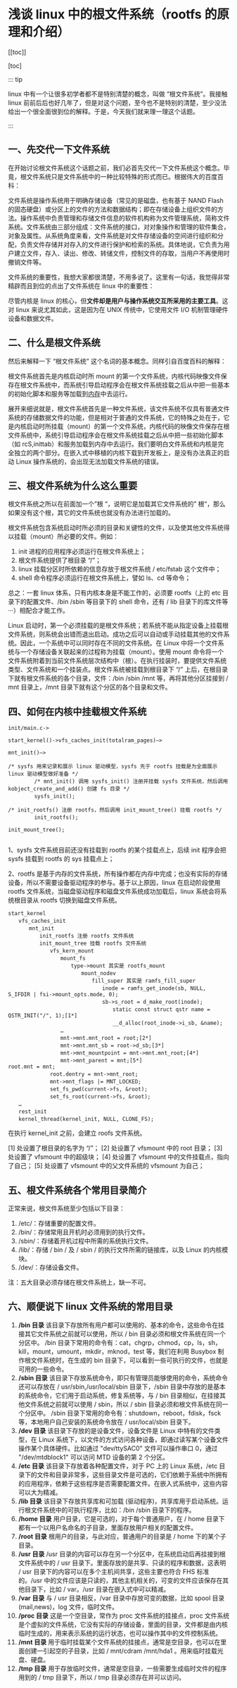 # 浅谈 linux 中的根文件系统（rootfs 的原理和介绍）

[[toc]]

[toc]

::: tip 

linux 中有一个让很多初学者都不是特别清楚的概念，叫做 “根文件系统”。我接触 linux 前前后后也好几年了，但是对这个问题，至今也不是特别的清楚，至少没法给出一个很全面很到位的解释。于是，今天我们就来理一理这个话题。

:::

## 一、先交代一下文件系统

在开始讨论根文件系统这个话题之前，我们必首先交代一下文件系统这个概念。毕竟，根文件系统只是文件系统中的一种比较特殊的形式而已。根据伟大的百度百科：

文件系统是操作系统用于明确存储设备（常见的是磁盘，也有基于 NAND Flash 的固态硬盘）或分区上的文件的方法和数据结构；即在存储设备上组织文件的方法。操作系统中负责管理和存储文件信息的软件机构称为文件管理系统，简称文件系统。文件系统由三部分组成：文件系统的接口，对对象操作和管理的软件集合，对象及属性。从系统角度来看，文件系统是对文件存储设备的空间进行组织和分配，负责文件存储并对存入的文件进行保护和检索的系统。具体地说，它负责为用户建立文件，存入、读出、修改、转储文件，控制文件的存取，当用户不再使用时撤销文件等。

文件系统的重要性，我想大家都很清楚，不用多说了。这里有一句话，我觉得非常精辟而且到位的点出了文件系统在 linux 中的重要性：

尽管内核是 linux 的核心，但**文件却是用户与操作系统交互所采用的主要工具**。这对 linux 来说尤其如此，这是因为在 UNIX 传统中，它使用文件 I/O 机制管理硬件设备和数据文件。



## 二、什么是根文件系统

然后来解释一下 “根文件系统” 这个名词的基本概念。同样引自百度百科的解释：

根文件系统首先是内核启动时所 mount 的第一个文件系统，内核代码映像文件保存在根文件系统中，而系统引导启动程序会在根文件系统挂载之后从中把一些基本的初始化脚本和服务等加载到[内存](https://so.csdn.net/so/search?q=内存&spm=1001.2101.3001.7020)中去运行。

展开来细说就是，根文件系统首先是一种文件系统，该文件系统不仅具有普通文件系统的存储数据文件的功能，但是相对于普通的文件系统，它的特殊之处在于，它是内核启动时所挂载（mount）的第一个文件系统，内核代码的映像文件保存在根文件系统中，系统引导启动程序会在根文件系统挂载之后从中把一些初始化脚本（如 rcS,inittab）和服务加载到内存中去运行。我们要明白文件系统和内核是完全独立的两个部分。在嵌入式中移植的内核下载到开发板上，是没有办法真正的启动 Linux 操作系统的，会出现无法加载文件系统的错误。



## 三、根文件系统为什么这么重要

根文件系统之所以在前面加一个”根 “，说明它是加载其它文件系统的” 根“，那么如果没有这个根，其它的文件系统也就没有办法进行加载的。

根文件系统包含系统启动时所必须的目录和关键性的文件，以及使其他文件系统得以挂载（mount）所必要的文件。例如：

1. init 进程的应用程序必须运行在根文件系统上；
2. 根文件系统提供了根目录 “/”；
3. linux 挂载分区时所依赖的信息存放于根文件系统 / etc/fstab 这个文件中；
4. shell 命令程序必须运行在根文件系统上，譬如 ls、cd 等命令；

总之：一套 linux 体系，只有内核本身是不能工作的，必须要 rootfs（上的 etc 目录下的配置文件、/bin /sbin 等目录下的 shell 命令，还有 / lib 目录下的库文件等 ···）相配合才能工作。

Linux 启动时，第一个必须挂载的是根文件系统；若系统不能从指定设备上挂载根文件系统，则系统会出错而退出启动。成功之后可以自动或手动挂载其他的文件系统。因此，一个系统中可以同时存在不同的文件系统。在 Linux 中将一个文件系统与一个存储设备关联起来的过程称为挂载（mount）。使用 mount 命令将一个文件系统附着到当前文件系统层次结构中（根）。在执行挂装时，要提供文件系统类型、文件系统和一个挂装点。根文件系统被挂载到根目录下 “/” 上后，在根目录下就有根文件系统的各个目录，文件：/bin /sbin /mnt 等，再将其他分区挂接到 / mnt 目录上，/mnt 目录下就有这个分区的各个目录和文件。



## 四、如何在内核中挂载根文件系统

```
init/main.c->

start_kernel()->vfs_caches_init(totalram_pages)–>

mnt_init()–>

/* sysfs 用来记录和展示 linux 驱动模型，sysfs 先于 rootfs 挂载是为全面展示 linux 驱动模型做好准备 */
　　　　　/* mnt_init() 调用 sysfs_init() 注册并挂载 sysfs 文件系统，然后调用 kobject_create_and_add() 创建 fs 目录 */
　　　　　sysfs_init();

/* init_rootfs() 注册 rootfs，然后调用 init_mount_tree() 挂载 rootfs */
　　　　　init_rootfs();

init_mount_tree();


```

1、sysfs 文件系统目前还没有挂载到 rootfs 的某个挂载点上，后续 init 程序会把 sysfs 挂载到 rootfs 的 sys 挂载点上；

2、rootfs 是基于内存的文件系统，所有操作都在内存中完成；也没有实际的存储设备，所以不需要设备驱动程序的参与。基于以上原因，linux 在启动阶段使用 rootfs 文件系统，当磁盘驱动程序和磁盘文件系统成功加载后，linux 系统会将系统根目录从 rootfs 切换到磁盘文件系统。

```
start_kernel
　　vfs_caches_init
　　　　mnt_init
　　　　　　init_rootfs 注册 rootfs 文件系统
　　　　　　init_mount_tree 挂载 rootfs 文件系统
　　　　　　　　vfs_kern_mount
　　　　　　　　　　mount_fs
　　　　　　　　　　　　type->mount 其实是 rootfs_mount
　　　　　　　　　　　　　　mount_nodev
　　　　　　　　　　　　　　　　fill_super 其实是 ramfs_fill_super
　　　　　　　　　　　　　　　　　　inode = ramfs_get_inode(sb, NULL, S_IFDIR | fsi->mount_opts.mode, 0);
　　　　　　　　　　　　　　　　　　sb->s_root = d_make_root(inode);
　　　　　　　　　　　　　　　　　　　　static const struct qstr name = QSTR_INIT("/", 1);[1*]
　　　　　　　　　　　　　　　　　　　　__d_alloc(root_inode->i_sb, &name);
　　　　　　　　　　…
　　　　　　　　　　mnt->mnt.mnt_root = root;[2*]
　　　　　　　　　　mnt->mnt.mnt_sb = root->d_sb;[3*]
　　　　　　　　　　mnt->mnt_mountpoint = mnt->mnt.mnt_root;[4*]
　　　　　　　　　　mnt->mnt_parent = mnt;[5*]
root.mnt = mnt;
　　　　　　　　root.dentry = mnt->mnt_root;
　　　　　　　　mnt->mnt_flags |= MNT_LOCKED;
　　　　　　　　set_fs_pwd(current->fs, &root);
　　　　　　　　set_fs_root(current->fs, &root);
　　…
　　rest_init
　　kernel_thread(kernel_init, NULL, CLONE_FS);
```

在执行 kernel_init 之前，会建立 roofs 文件系统。

[1] 处设置了根目录的名字为 “/”；
[2] 处设置了 vfsmount 中的 root 目录；
[3] 处设置了 vfsmount 中的超级块；
[4] 处设置了 vfsmount 中的文件挂载点，指向了自己；
[5] 处设置了 vfsmount 中的父文件系统的 vfsmount 为自己；



## 五、根文件系统各个常用目录简介

正常来说，根文件系统至少包括以下目录：

1. /etc/：存储重要的配置文件。
2. /bin/：存储常用且开机时必须用到的执行文件。
3. /sbin/：存储着开机过程中所需的系统执行文件。
4. /lib/：存储 / bin / 及 / sbin / 的执行文件所需的链接库，以及 Linux 的内核模块。
5. /dev/：存储设备文件。

注：五大目录必须存储在根文件系统上，缺一不可。



## 六、顺便说下 linux 文件系统的常用目录

1. **/bin 目录**
   该目录下存放所有用户都可以使用的、基本的命令，这些命令在挂接其它文件系统之前就可以使用，所以 / bin 目录必须和根文件系统在同一个分区中。
   /bin 目录下常用的命令有：cat，chgrp，chmod，cp，ls，sh，kill，mount，umount，mkdir，mknod，test 等，我们在利用 Busybox 制作根文件系统时，在生成的 bin 目录下，可以看到一些可执行的文件，也就是可用的一些命令。
2. **/sbin 目录**
   该目录下存放系统命令，即只有管理员能够使用的命令，系统命令还可以存放在 / usr/sbin,/usr/local/sbin 目录下，/sbin 目录中存放的是基本的系统命令，它们用于启动系统，修复系统等，与 / bin 目录相似，在挂接其他文件系统之前就可以使用 / sbin，所以 / sbin 目录必须和根文件系统在同一个分区中。
   /sbin 目录下常用的命令有：shutdown，reboot，fdisk，fsck 等，本地用户自己安装的系统命令放在 / usr/local/sbin 目录下。
3. **/dev 目录**
   该目录下存放的是设备文件，设备文件是 Linux 中特有的文件类型，在 Linux 系统下，以文件的方式访问各种设备，即通过读写某个设备文件操作某个具体硬件。比如通过 "dev/ttySAC0" 文件可以操作串口 0，通过 "/dev/mtdblock1" 可以访问 MTD 设备的第 2 个分区。
4. **/etc 目录**
   该目录下存放着各种配置文件，对于 PC 上的 Linux 系统，/etc 目录下的文件和目录非常多，这些目录文件是可选的，它们依赖于系统中所拥有的应用程序，依赖于这些程序是否需要配置文件。在嵌入式系统中，这些内容可以大为精减。
5. **/lib 目录**
   该目录下存放共享库和可加载 (驱动程序)，共享库用于启动系统。运行根文件系统中的可执行程序，比如：/bin /sbin 目录下的程序。
6. **/home 目录**
   用户目录，它是可选的，对于每个普通用户，在 / home 目录下都有一个以用户名命名的子目录，里面存放用户相关的配置文件。
7. **/root 目录**
   根用户的目录，与此对应，普通用户的目录是 / home 下的某个子目录。
8. **/usr 目录**
   /usr 目录的内容可以存在另一个分区中，在系统启动后再挂接到根文件系统中的 / usr 目录下。里面存放的是共享、只读的程序和数据，这表明 / usr 目录下的内容可以在多个主机间共享，这些主要也符合 FHS 标准的。/usr 中的文件应该是只读的，其他主机相关的，可变的文件应该保存在其他目录下，比如 / var。/usr 目录在嵌入式中可以精减。
9. **/var 目录**
   与 / usr 目录相反，/var 目录中存放可变的数据，比如 spool 目录 (mail,news)，log 文件，临时文件。
10. **/proc 目录**
    这是一个空目录，常作为 proc 文件系统的挂接点，proc 文件系统是个虚拟的文件系统，它没有实际的存储设备，里面的目录，文件都是由内核临时生成的，用来表示系统的运行状态，也可以操作其中的文件控制系统。
11. **/mnt 目录**
    用于临时挂载某个文件系统的挂接点，通常是空目录，也可以在里面创建一引起空的子目录，比如 / mnt/cdram /mnt/hda1 。用来临时挂载光盘、硬盘。
12. **/tmp 目录**
    用于存放临时文件，通常是空目录，一些需要生成临时文件的程序用到的 / tmp 目录下，所以 / tmp 目录必须存在并可以访问。